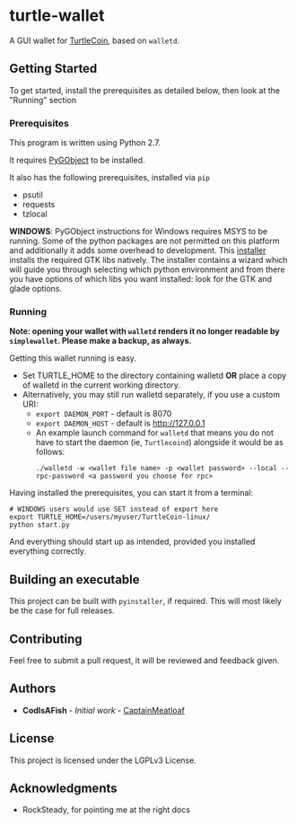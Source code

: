 # turtle-wallet

A GUI wallet for [TurtleCoin](https://github.com/turtlecoin/turtlecoin), based on `walletd`.

## Getting Started

To get started, install the prerequisites as detailed below, then look at the "Running" section

### Prerequisites

This program is written using Python 2.7.

It requires [PyGObject](https://pygobject.readthedocs.io/en/latest/getting_started.html) to be installed.

It also has the following prerequisites, installed via `pip`

* psutil
* requests
* tzlocal

__WINDOWS__: PyGObject instructions for Windows requires MSYS to be running. Some of the python packages are not permitted on this
platform and additionally it adds some overhead to development. This [installer](https://sourceforge.net/projects/pygobjectwin32/) installs the required GTK libs natively.
The installer contains a wizard which will guide you through selecting which python environment and from there you have options of which libs
you want installed: look for the GTK and glade options.

### Running

**Note: opening your wallet with `walletd` renders it no longer readable by `simplewallet`. Please make a backup, as always.**

Getting this wallet running is easy.

* Set TURTLE_HOME to the directory containing walletd __OR__ place a copy of walletd in the current working directory.
* Alternatively, you may still run walletd separately, if you use a custom URI:
   - `export DAEMON_PORT` - default is 8070
   - `export DAEMON_HOST` - default is http://127.0.0.1
   - An example launch command for `walletd` that means you do not have to start the daemon (ie, `Turtlecoind`) alongside it would be as follows:
        ```
        ./walletd -w <wallet file name> -p <wallet password> --local --rpc-password <a password you choose for rpc>
        ```
Having installed the prerequisites, you can start it from a terminal:

```
# WINDOWS users would use SET instead of export here
export TURTLE_HOME=/users/myuser/TurtleCoin-linux/
python start.py
```

And everything should start up as intended, provided you installed everything correctly.


## Building an executable

This project can be built with `pyinstaller`, if required. This will most likely be the case for full releases.

## Contributing

Feel free to submit a pull request, it will be reviewed and feedback given.

## Authors

* **CodIsAFish** - *Initial work* - [CaptainMeatloaf](https://github.com/CaptainMeatloaf)

## License

This project is licensed under the LGPLv3 License.

## Acknowledgments

* RockSteady, for pointing me at the right docs
